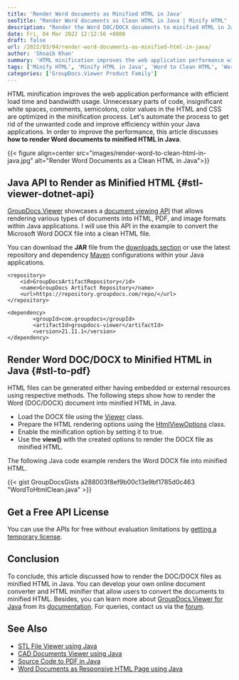 ```yaml
---
title: 'Render Word documents as Minified HTML in Java'
seoTitle: "Render Word documents as Clean HTML in Java | Minify HTML"
description: "Render the Word DOC/DOCX documents to minified HTML in Java. View or convert the Word files with embedded or external resources within the applications."
date: Fri, 04 Mar 2022 12:12:56 +0000
draft: false
url: /2022/03/04/render-word-documents-as-minified-html-in-java/
author: 'Shoaib Khan'
summary: 'HTML minification improves the web application performance with efficient load time and bandwidth usage. Unnecessary parts of code, insignificant white spaces, comments, semicolons, color values in the HTML and CSS are optimized in the minification process. Let us automate the process to get rid of the unwanted code and improve efficiency within your Java applications. In order to improve the performance, this article discusses **how to render Word documents to minified HTML in Java**.'
tags: ['Minify HTML', 'Minify HTML in Java', 'Word to Clean HTML', 'Word to Minified HTML']
categories: ['GroupDocs.Viewer Product Family']
---
```


HTML minification improves the web application performance with efficient load time and bandwidth usage. Unnecessary parts of code, insignificant white spaces, comments, semicolons, color values in the HTML and CSS are optimized in the minification process. Let's automate the process to get rid of the unwanted code and improve efficiency within your Java applications. In order to improve the performance, this article discusses **how to render Word documents to minified HTML in Java**.



{{< figure align=center src="images/render-word-to-clean-html-in-java.jpg" alt="Render Word Documents as a Clean HTML in Java">}}


## Java API to Render as Minified HTML {#stl-viewer-dotnet-api}

[GroupDocs.Viewer](https://products.groupdocs.com/viewer/) showcases a [document viewing API](https://products.groupdocs.com/viewer/java/) that allows rendering various types of documents into HTML, PDF, and image formats within Java applications. I will use this API in the example to convert the Microsoft Word DOCX file into a clean HTML file.

You can download the **JAR** file from the [downloads section](https://downloads.groupdocs.com/viewer/java) or use the latest repository and dependency [Maven](https://repository.groupdocs.com/webapp/#/artifacts/browse/tree/General/repo/com/groupdocs) configurations within your Java applications.

```
<repository>
	<id>GroupDocsArtifactRepository</id>
	<name>GroupDocs Artifact Repository</name>
	<url>https://repository.groupdocs.com/repo/</url>
</repository>

<dependency>
        <groupId>com.groupdocs</groupId>
        <artifactId>groupdocs-viewer</artifactId>
        <version>21.11.1</version> 
</dependency>
```

## Render Word DOC/DOCX to Minified HTML in Java {#stl-to-pdf}

HTML files can be generated either having embedded or external resources using respective methods. The following steps show how to render the Word (DOC/DOCX) document into minified HTML in Java.

*   Load the DOCX file using the [Viewer](https://apireference.groupdocs.com/viewer/java/com.groupdocs.viewer/Viewer) class.
*   Prepare the HTML rendering options using the [HtmlViewOptions](https://apireference.groupdocs.com/viewer/java/com.groupdocs.viewer.options/HtmlViewOptions) class.
*   Enable the minification option by setting it to true.
*   Use the **view()** with the created options to render the DOCX file as minified HTML.

The following Java code example renders the Word DOCX file into minified HTML.

{{< gist GroupDocsGists a288003f8ef9b00c13e9bf1785d0c463 "WordToHtmlClean.java" >}}

## Get a Free API License

You can use the APIs for free without evaluation limitations by [getting a temporary license](https://purchase.groupdocs.com/temporary-license).

## Conclusion

To conclude, this article discussed how to render the DOC/DOCX files as minified HTML in Java. You can develop your own online document converter and HTML minifier that allow users to convert the documents to minified HTML. Besides, you can learn more about [GroupDocs.Viewer for Java](https://products.groupdocs.com/viewer/net/) from its [documentation](https://docs.groupdocs.com/viewer/). For queries, contact us via the [forum](https://forum.groupdocs.com/).

## See Also

*   [STL File Viewer using Java](https://blog.groupdocs.com/2022/01/07/stl-file-viewer-using-java/)
*   [CAD Documents Viewer using Java](https://blog.groupdocs.com/2021/04/05/viewing-cad-documents-using-java/)
*   [Source Code to PDF in Java](https://blog.groupdocs.com/2021/12/16/convert-source-code-to-pdf-in-java/)
*   [Word Documents as Responsive HTML Page using Java](https://blog.groupdocs.com/2021/09/23/view-word-documents-as-responsive-html-page-using-java/)




